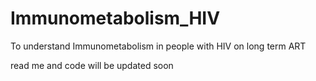 # Immunometabolism_HIV
To understand Immunometabolism in people with HIV on long term ART

read me and code will be updated soon